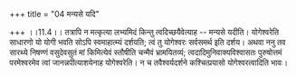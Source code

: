 +++
title = "04 मन्यसे यदि"

+++
।।11.4।। तत्रापि न मत्कृत्या लभ्यमिदं किन्तु त्वदिच्छयैवेत्याह -- मन्यसे
यदीति। योगेश्वरेति साधारणो यो योगी भवति सोऽपि स्वमाहात्म्यं दर्शयति;
त्वं तु योगेश्वरः सर्वसमर्थ इति दर्शय। अथवा ननु तव सारथ्ये निषण्णं
वसुदेवसुतं मां किमित्येवं स्तौषीति चन्मैवं भ्रामयितव्यं;
त्वदादिमुनिवाक्यविश्वासतः पुरुषोत्तमं परमेश्वरमेव त्वां
जानन्नपीत्याशयेनाह योगेश्वरेति। न च तवैश्वर्यदर्शने कश्चित्प्रयासो
योगेश्वरत्वादिति भावः।
